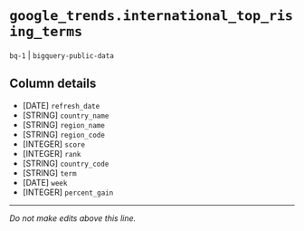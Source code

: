# `google_trends.international_top_rising_terms`
`bq-1` | `bigquery-public-data`

## Column details
* [DATE]      `refresh_date`
* [STRING]    `country_name`
* [STRING]    `region_name`
* [STRING]    `region_code`
* [INTEGER]   `score`
* [INTEGER]   `rank`
* [STRING]    `country_code`
* [STRING]    `term`
* [DATE]      `week`
* [INTEGER]   `percent_gain`

-------------------------------------------------------------------------------
*Do not make edits above this line.*
